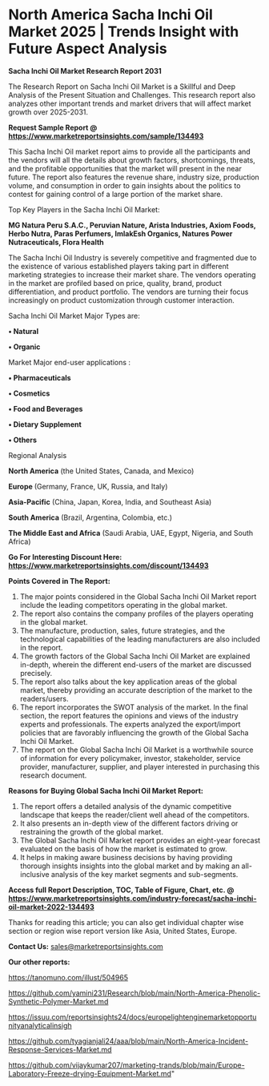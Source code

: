 # North America Sacha Inchi Oil Market 2025 | Trends Insight with Future Aspect Analysis

<strong>Sacha Inchi Oil Market Research Report 2031</strong>

The Research Report on Sacha Inchi Oil Market is a Skillful and Deep Analysis of the Present Situation and Challenges. This research report also analyzes other important trends and market drivers that will affect market growth over 2025-2031.

<strong>Request Sample Report @ <a href=https://www.marketreportsinsights.com/sample/134493>https://www.marketreportsinsights.com/sample/134493</a></strong>

This Sacha Inchi Oil market report aims to provide all the participants and the vendors will all the details about growth factors, shortcomings, threats, and the profitable opportunities that the market will present in the near future. The report also features the revenue share, industry size, production volume, and consumption in order to gain insights about the politics to contest for gaining control of a large portion of the market share.

Top Key Players in the Sacha Inchi Oil Market:

<strong>MG Natura Peru S.A.C., Peruvian Nature, Arista Industries, Axiom Foods, Herbo Nutra, Paras Perfumers, ImlakEsh Organics, Natures Power Nutraceuticals, Flora Health</strong>

The Sacha Inchi Oil Industry is severely competitive and fragmented due to the existence of various established players taking part in different marketing strategies to increase their market share. The vendors operating in the market are profiled based on price, quality, brand, product differentiation, and product portfolio. The vendors are turning their focus increasingly on product customization through customer interaction.

Sacha Inchi Oil Market Major Types are:

<strong>• Natural

• Organic</strong>

Market Major end-user applications :

<strong>• Pharmaceuticals

• Cosmetics

• Food and Beverages

• Dietary Supplement

• Others</strong>

Regional Analysis

</u><strong><b>North America</b></strong> (the United States, Canada, and Mexico)

<strong><b>Europe </b></strong>(Germany, France, UK, Russia, and Italy)

<strong><b>Asia-Pacific</b></strong> (China, Japan, Korea, India, and Southeast Asia)

<strong><b>South America</b></strong> (Brazil, Argentina, Colombia, etc.)

<strong><b>The Middle East and Africa</b></strong> (Saudi Arabia, UAE, Egypt, Nigeria, and South Africa)

<strong>Go For Interesting Discount Here: <a href=https://www.marketreportsinsights.com/discount/134493>https://www.marketreportsinsights.com/discount/134493</a></strong>

<strong>Points Covered in The Report:</strong>
<ol>
  <li>The major points considered in the Global Sacha Inchi Oil Market report include the leading competitors operating in the global market.</li>
  <li>The report also contains the company profiles of the players operating in the global market.</li>
  <li>The manufacture, production, sales, future strategies, and the technological capabilities of the leading manufacturers are also included in the report.</li>
  <li>The growth factors of the Global Sacha Inchi Oil Market are explained in-depth, wherein the different end-users of the market are discussed precisely.</li>
  <li>The report also talks about the key application areas of the global market, thereby providing an accurate description of the market to the readers/users.</li>
  <li>The report incorporates the SWOT analysis of the market. In the final section, the report features the opinions and views of the industry experts and professionals. The experts analyzed the export/import policies that are favorably influencing the growth of the Global Sacha Inchi Oil Market.</li>
  <li>The report on the Global Sacha Inchi Oil Market is a worthwhile source of information for every policymaker, investor, stakeholder, service provider, manufacturer, supplier, and player interested in purchasing this research document.</li>
</ol>
<strong>Reasons for Buying Global Sacha Inchi Oil Market Report:</strong>

<ol>
  <li>The report offers a detailed analysis of the dynamic competitive landscape that keeps the reader/client well ahead of the competitors.</li>
  <li>It also presents an in-depth view of the different factors driving or restraining the growth of the global market.</li>
  <li>The Global Sacha Inchi Oil Market report provides an eight-year forecast evaluated on the basis of how the market is estimated to grow.</li>
  <li>It helps in making aware business decisions by having providing thorough insights insights into the global market and by making an all-inclusive analysis of the key market segments and sub-segments.</li>
</ol>
<strong>Access full Report Description, TOC, Table of Figure, Chart, etc. @ <a href=https://www.marketreportsinsights.com/industry-forecast/sacha-inchi-oil-market-2022-134493>https://www.marketreportsinsights.com/industry-forecast/sacha-inchi-oil-market-2022-134493</a></strong>


Thanks for reading this article; you can also get individual chapter wise section or region wise report version like Asia, United States, Europe.

<strong>Contact Us:</strong>
sales@marketreportsinsights.com

<strong>Our other reports:</strong>

<a href=https://tanomuno.com/illust/504965>https://tanomuno.com/illust/504965</a>

<a href=https://github.com/yamini231/Research/blob/main/North-America-Phenolic-Synthetic-Polymer-Market.md>https://github.com/yamini231/Research/blob/main/North-America-Phenolic-Synthetic-Polymer-Market.md</a>

<a href=https://issuu.com/reportsinsights24/docs/europelightenginemarketopportunityanalyticalinsigh>https://issuu.com/reportsinsights24/docs/europelightenginemarketopportunityanalyticalinsigh</a>

<a href=https://github.com/tyagianjali24/aaa/blob/main/North-America-Incident-Response-Services-Market.md>https://github.com/tyagianjali24/aaa/blob/main/North-America-Incident-Response-Services-Market.md</a>

<a href=https://github.com/vijaykumar207/marketing-trands/blob/main/Europe-Laboratory-Freeze-drying-Equipment-Market.md>https://github.com/vijaykumar207/marketing-trands/blob/main/Europe-Laboratory-Freeze-drying-Equipment-Market.md</a>"
